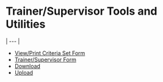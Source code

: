 # Trainer/Supervisor Tools and Utilities 
| --- |

- [View/Print Criteria Set Form](<7d4l.md>)
- [Trainer/Supervisor Form](<7d68.md>)
- [Download](<7mr4.md>)
- [Upload](<7po0.md>)